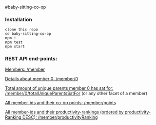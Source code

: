 #baby-sitting-co-op

### Installation
```
clone this repo
cd baby-sitting-co-op
npm i
npm test
npm start
```
### REST API end-points:

[Members: /member](http://localhost:8080/member)

[Details about member 0: /member/0](http://localhost:8080/member/0)

[Total amount of unique parents member 0 has sat for: /member/0/totalUniqueParentsSatFor](http://localhost:8080/member/0/totalUniqueParentsSatFor)
(or any other facet of a member)

[All member-ids and their co-op points: /member/points](http://localhost:8080/member/points)

[All member-ids and their productivity-rankings (ordered by productivity-Ranking DESC): /member/productivityRanking](http://localhost:8080/member/productivityRanking)
